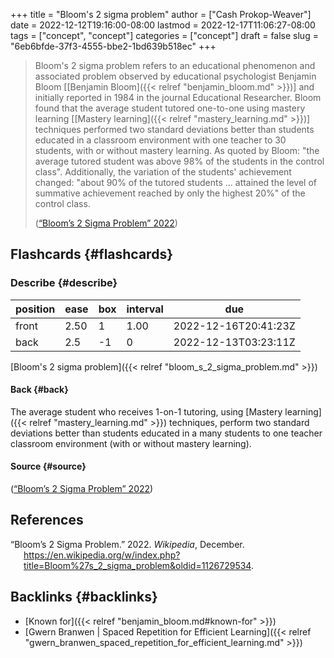 +++
title = "Bloom's 2 sigma problem"
author = ["Cash Prokop-Weaver"]
date = 2022-12-12T19:16:00-08:00
lastmod = 2022-12-17T11:06:27-08:00
tags = ["concept", "concept"]
categories = ["concept"]
draft = false
slug = "6eb6bfde-37f3-4555-bbe2-1bd639b518ec"
+++

> Bloom's 2 sigma problem refers to an educational phenomenon and associated problem observed by educational psychologist Benjamin Bloom [[Benjamin Bloom]({{< relref "benjamin_bloom.md" >}})] and initially reported in 1984 in the journal Educational Researcher. Bloom found that the average student tutored one-to-one using mastery learning [[Mastery learning]({{< relref "mastery_learning.md" >}})] techniques performed two standard deviations better than students educated in a classroom environment with one teacher to 30 students, with or without mastery learning. As quoted by Bloom: "the average tutored student was above 98% of the students in the control class". Additionally, the variation of the students' achievement changed: "about 90% of the tutored students ... attained the level of summative achievement reached by only the highest 20%" of the control class.
>
> (<a href="#citeproc_bib_item_1">“Bloom’s 2 Sigma Problem” 2022</a>)


## Flashcards {#flashcards}


### Describe {#describe}

| position | ease | box | interval | due                  |
|----------|------|-----|----------|----------------------|
| front    | 2.50 | 1   | 1.00     | 2022-12-16T20:41:23Z |
| back     | 2.5  | -1  | 0        | 2022-12-13T03:23:11Z |

[Bloom's 2 sigma problem]({{< relref "bloom_s_2_sigma_problem.md" >}})


#### Back {#back}

The average student who receives 1-on-1 tutoring, using [Mastery learning]({{< relref "mastery_learning.md" >}}) techniques, perform two standard deviations better than students educated in a many students to one teacher classroom environment (with or without mastery learning).


#### Source {#source}

(<a href="#citeproc_bib_item_1">“Bloom’s 2 Sigma Problem” 2022</a>)

## References

<style>.csl-entry{text-indent: -1.5em; margin-left: 1.5em;}</style><div class="csl-bib-body">
  <div class="csl-entry"><a id="citeproc_bib_item_1"></a>“Bloom’s 2 Sigma Problem.” 2022. <i>Wikipedia</i>, December. <a href="https://en.wikipedia.org/w/index.php?title=Bloom%27s_2_sigma_problem&oldid=1126729534">https://en.wikipedia.org/w/index.php?title=Bloom%27s_2_sigma_problem&#38;oldid=1126729534</a>.</div>
</div>


## Backlinks {#backlinks}

-   [Known for]({{< relref "benjamin_bloom.md#known-for" >}})
-   [Gwern Branwen | Spaced Repetition for Efficient Learning]({{< relref "gwern_branwen_spaced_repetition_for_efficient_learning.md" >}})
